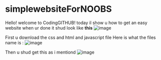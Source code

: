 # simplewebsiteForNOOBS
Hello! welcome to CodingGITHUB! today il show u how to get an easy website
when ur done it shud look like **this**
![image](https://github.com/user-attachments/assets/b9f435b1-cf84-45bf-9e51-3397a16db8d4)

First u download the css and html and javascript file
Here is what the files name is :
![image](https://github.com/user-attachments/assets/e5b7f622-9a6f-46f6-b67d-ceb13387b6f0)


Then u shud get this as i mentiond
![image](https://github.com/user-attachments/assets/b9f435b1-cf84-45bf-9e51-3397a16db8d4)
